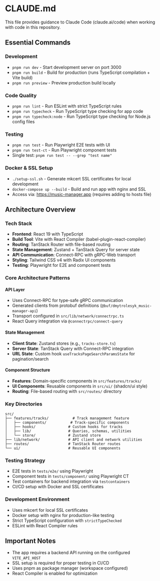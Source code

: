 # CLAUDE.md

This file provides guidance to Claude Code (claude.ai/code) when working with code in this repository.

## Essential Commands

### Development
- `pnpm run dev` - Start development server on port 3000
- `pnpm run build` - Build for production (runs TypeScript compilation + Vite build)
- `pnpm run preview` - Preview production build locally

### Code Quality
- `pnpm run lint` - Run ESLint with strict TypeScript rules
- `pnpm run typecheck` - Run TypeScript type checking for app code
- `pnpm run typecheck:node` - Run TypeScript type checking for Node.js config files

### Testing
- `pnpm run test` - Run Playwright E2E tests with UI
- `pnpm run test-ct` - Run Playwright component tests
- Single test: `pnpm run test -- --grep "test name"`

### Docker & SSL Setup
- `./setup-ssl.sh` - Generate mkcert SSL certificates for local development
- `docker-compose up --build` - Build and run app with nginx and SSL
- Access via: https://music-manager.app (requires adding to hosts file)

## Architecture Overview

### Tech Stack
- **Frontend**: React 19 with TypeScript
- **Build Tool**: Vite with React Compiler (babel-plugin-react-compiler)
- **Routing**: TanStack Router with file-based routing
- **State Management**: Zustand + TanStack Query for server state
- **API Communication**: Connect-RPC with gRPC-Web transport
- **Styling**: Tailwind CSS v4 with Radix UI components
- **Testing**: Playwright for E2E and component tests

### Core Architecture Patterns

#### API Layer
- Uses Connect-RPC for type-safe gRPC communication
- Generated clients from protobuf definitions (`@buf/dmytrolesyk_music-manager-api`)
- Transport configured in `src/lib/network/connectrpc.ts`
- React Query integration via `@connectrpc/connect-query`

#### State Management
- **Client State**: Zustand stores (e.g., `tracks-store.ts`)
- **Server State**: TanStack Query with Connect-RPC integration
- **URL State**: Custom hook `useTracksPageSearchParamsState` for pagination/search

#### Component Structure
- **Features**: Domain-specific components in `src/features/tracks/`
- **UI Components**: Reusable components in `src/ui/` (shadcn/ui style)
- **Routing**: File-based routing with `src/routes/` directory

### Key Directories

```
src/
├── features/tracks/           # Track management feature
│   ├── components/           # Track-specific components
│   ├── hooks/               # Custom hooks for tracks
│   ├── lib/                 # Queries, schemas, utilities
│   └── store/               # Zustand store
├── lib/network/             # API client and network utilities
├── routes/                  # TanStack Router routes
└── ui/                      # Reusable UI components
```

### Testing Strategy
- E2E tests in `tests/e2e/` using Playwright
- Component tests in `tests/component/` using Playwright CT
- Test containers for backend integration via `testcontainers`
- CI/CD setup with Docker and SSL certificates

### Development Environment
- Uses mkcert for local SSL certificates
- Docker setup with nginx for production-like testing
- Strict TypeScript configuration with `strictTypeChecked`
- ESLint with React Compiler rules

## Important Notes
- The app requires a backend API running on the configured `VITE_API_HOST`
- SSL setup is required for proper testing in CI/CD
- Uses pnpm as package manager (workspace configured)
- React Compiler is enabled for optimization